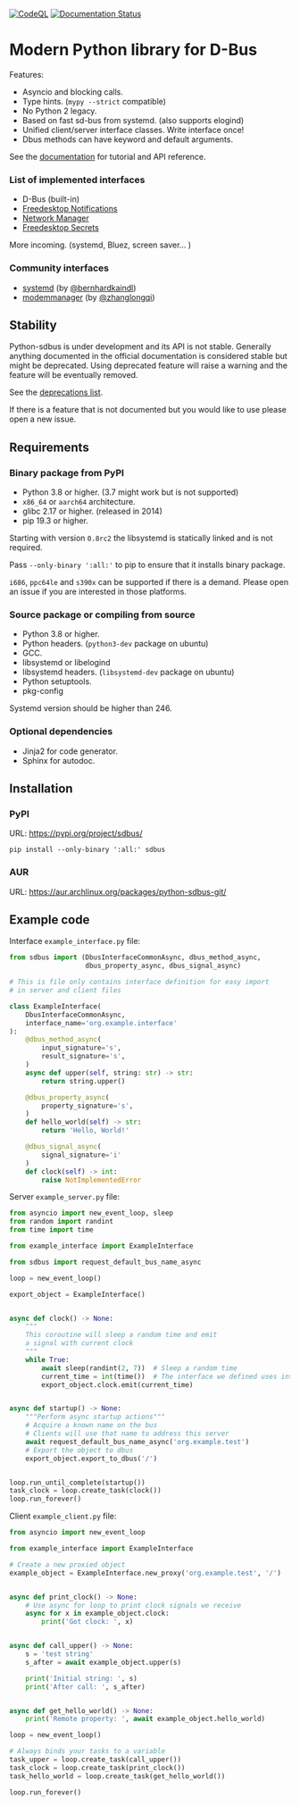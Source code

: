 [![CodeQL](https://github.com/python-sdbus/python-sdbus/actions/workflows/codeql.yml/badge.svg)](https://github.com/python-sdbus/python-sdbus/actions/workflows/codeql.yml)
[![Documentation Status](https://readthedocs.org/projects/python-sdbus/badge/?version=latest)](https://python-sdbus.readthedocs.io/en/latest/?badge=latest)

# Modern Python library for D-Bus

Features:

* Asyncio and blocking calls.
* Type hints. (`mypy --strict` compatible)
* No Python 2 legacy.
* Based on fast sd-bus from systemd. (also supports elogind)
* Unified client/server interface classes. Write interface once!
* Dbus methods can have keyword and default arguments.

See the
[documentation](https://python-sdbus.readthedocs.io/en/latest/index.html)
for tutorial and API reference.

### List of implemented interfaces

* D-Bus (built-in)
* [Freedesktop Notifications](https://github.com/python-sdbus/python-sdbus-notifications)
* [Network Manager](https://github.com/python-sdbus/python-sdbus-networkmanager)
* [Freedesktop Secrets](https://github.com/python-sdbus/python-sdbus-secrets)

More incoming. (systemd, Bluez, screen saver... )

### Community interfaces

* [systemd](https://github.com/bernhardkaindl/python-sdbus-systemd) (by [@bernhardkaindl](https://github.com/bernhardkaindl))
* [modemmanager](https://github.com/zhanglongqi/python-sdbus-modemmanager) (by [@zhanglongqi](https://github.com/zhanglongqi))

## Stability

Python-sdbus is under development and its API is not stable. Generally
anything documented in the official documentation is considered
stable but might be deprecated. Using deprecated feature will
raise a warning and the feature will be eventually removed.

See the [deprecations list](DEPRECATIONS.md).

If there is a feature that is not documented but you would like to use
please open a new issue.

## Requirements

### Binary package from PyPI

* Python 3.8 or higher. (3.7 might work but is not supported)
* `x86_64` or `aarch64` architecture.
* glibc 2.17 or higher. (released in 2014)
* pip 19.3 or higher.

Starting with version `0.8rc2` the libsystemd is statically
linked and is not required.

Pass `--only-binary ':all:'` to pip to ensure that it
installs binary package.

`i686`, `ppc64le` and `s390x` can be supported if there is a
demand. Please open an issue if you are interested in those
platforms.

### Source package or compiling from source

* Python 3.8 or higher.
* Python headers. (`python3-dev` package on ubuntu)
* GCC.
* libsystemd or libelogind
* libsystemd headers. (`libsystemd-dev` package on ubuntu)
* Python setuptools.
* pkg-config

Systemd version should be higher than 246.

### Optional dependencies

* Jinja2 for code generator.
* Sphinx for autodoc.

## Installation

### PyPI

URL: https://pypi.org/project/sdbus/

`pip install --only-binary ':all:' sdbus`

### AUR

URL: https://aur.archlinux.org/packages/python-sdbus-git/

## Example code

Interface `example_interface.py` file:

```python
from sdbus import (DbusInterfaceCommonAsync, dbus_method_async,
                   dbus_property_async, dbus_signal_async)

# This is file only contains interface definition for easy import
# in server and client files

class ExampleInterface(
    DbusInterfaceCommonAsync,
    interface_name='org.example.interface'
):
    @dbus_method_async(
        input_signature='s',
        result_signature='s',
    )
    async def upper(self, string: str) -> str:
        return string.upper()

    @dbus_property_async(
        property_signature='s',
    )
    def hello_world(self) -> str:
        return 'Hello, World!'

    @dbus_signal_async(
        signal_signature='i'
    )
    def clock(self) -> int:
        raise NotImplementedError
```

Server `example_server.py` file:

```python
from asyncio import new_event_loop, sleep
from random import randint
from time import time

from example_interface import ExampleInterface

from sdbus import request_default_bus_name_async

loop = new_event_loop()

export_object = ExampleInterface()


async def clock() -> None:
    """
    This coroutine will sleep a random time and emit
    a signal with current clock
    """
    while True:
        await sleep(randint(2, 7))  # Sleep a random time
        current_time = int(time())  # The interface we defined uses integers
        export_object.clock.emit(current_time)


async def startup() -> None:
    """Perform async startup actions"""
    # Acquire a known name on the bus
    # Clients will use that name to address this server
    await request_default_bus_name_async('org.example.test')
    # Export the object to dbus
    export_object.export_to_dbus('/')


loop.run_until_complete(startup())
task_clock = loop.create_task(clock())
loop.run_forever()
```

Client `example_client.py` file:

```python
from asyncio import new_event_loop

from example_interface import ExampleInterface

# Create a new proxied object
example_object = ExampleInterface.new_proxy('org.example.test', '/')


async def print_clock() -> None:
    # Use async for loop to print clock signals we receive
    async for x in example_object.clock:
        print('Got clock: ', x)


async def call_upper() -> None:
    s = 'test string'
    s_after = await example_object.upper(s)

    print('Initial string: ', s)
    print('After call: ', s_after)


async def get_hello_world() -> None:
    print('Remote property: ', await example_object.hello_world)

loop = new_event_loop()

# Always binds your tasks to a variable
task_upper = loop.create_task(call_upper())
task_clock = loop.create_task(print_clock())
task_hello_world = loop.create_task(get_hello_world())

loop.run_forever()
```
